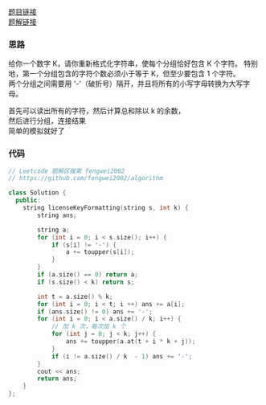 [题目链接](https://leetcode-cn.com/problems/license-key-formatting/)  
[题解链接](https://leetcode-cn.com/problems/license-key-formatting/solution/lc482-fengwei2002-by-fengwei2002-79py/)

### 思路

给你一个数字 K，请你重新格式化字符串，使每个分组恰好包含 K 个字符。
特别地，第一个分组包含的字符个数必须小于等于 K，但至少要包含 1 个字符。  
两个分组之间需要用 '-'（破折号）隔开，并且将所有的小写字母转换为大写字母。

首先可以读出所有的字符，然后计算总和除以 k 的余数，  
然后进行分组，连接结果  
简单的模拟就好了  

### 代码

```cpp
// Leetcode 题解区搜索 fengwei2002
// https://github.com/fengwei2002/algorithm

class Solution {
  public:
    string licenseKeyFormatting(string s, int k) {
        string ans;

        string a;
        for (int i = 0; i < s.size(); i++) {
            if (s[i] != '-') {
                a += toupper(s[i]);
            }
        }
        if (a.size() == 0) return a;
        if (s.size() < k) return s;

        int t = a.size() % k;
        for (int i = 0; i < t; i ++) ans += a[i];
        if (ans.size() != 0) ans += '-';
        for (int i = 0; i < a.size() / k; i++) {
            // 加 k 次，每次加 k 个
            for (int j = 0; j < k; j++) {
                ans += toupper(a.at(t + i * k + j)); 
            }
            if (i != a.size() / k  - 1) ans += '-';
        }
        cout << ans;
        return ans;
    }
};
```